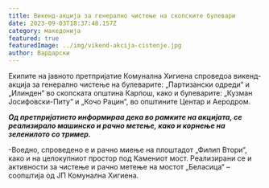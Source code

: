 ```yaml
---
title: Викенд-акција за генерално чистење на скопските булевари
date: 2023-09-03T18:37:48.157Z
category: македонија
featured: true
featuredImage: ../img/vikend-akcija-cistenje.jpg
author: Вардарски
---
```

<!--StartFragment-->

Eкипите на јавното прeтпријатие Комунална Хигиена спроведoа викенд-акција за генерално чистење на булеварите: „Партизански одреди“ и „Илинден“ во скопската општина Карпош, како и булеварите: „Кузман Јосифовски-Питу“ и „Кочо Рацин“, во општините Центар и Аеродром.



<!--EndFragment--><!--StartFragment-->

***Од претпријатието информираа дека во рамките на акцијата, се реализирало машинско и рачно метење, како и корнење на зеленилото со тример.***



<!--EndFragment--><!--StartFragment-->

\-Воедно, спроведено е и рачно миење на плоштадот „Филип Втори“, како и на целокупниот простор под Камениот мост. Реализирани се и активности за чистење и рачно метење на мостот „Беласица“ – соопштија од ЈП Комунална Хигиена.

[](https://www.facebook.com/sharer.php?u=https%3A%2F%2Fwww.vecer.press%2F%25d0%25b2%25d0%25b8%25d0%25ba%25d0%25b5%25d0%25bd%25d0%25b4-%25d0%25b0%25d0%25ba%25d1%2586%25d0%25b8%25d1%2598%25d0%25b0-%25d0%25b7%25d0%25b0-%25d0%25b3%25d0%25b5%25d0%25bd%25d0%25b5%25d1%2580%25d0%25b0%25d0%25bb%25d0%25bd%25d0%25be-%25d1%2587%25d0%25b8%25d1%2581%25d1%2582%25d0%25b5%25d1%259a%25d0%25b5-%25d0%25bd%25d0%25b0%2F)



<!--EndFragment-->